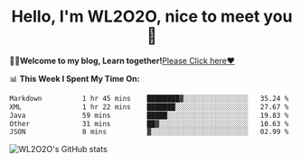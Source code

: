 <h1 align = "center">Hello, I'm WL2O2O, nice to meet you 👋</h1>

🧑‍💻**Welcome to my blog, Learn together!**[Please Click here❤️](https://wl2o2o.github.io)

📊 **This Week I Spent My Time On:**
<!--START_SECTION:waka-->

```txt
Markdown          1 hr 45 mins    ████████▓░░░░░░░░░░░░░░░░   35.24 %
XML               1 hr 22 mins    ███████░░░░░░░░░░░░░░░░░░   27.67 %
Java              59 mins         █████░░░░░░░░░░░░░░░░░░░░   19.83 %
Other             31 mins         ██▓░░░░░░░░░░░░░░░░░░░░░░   10.63 %
JSON              8 mins          ▓░░░░░░░░░░░░░░░░░░░░░░░░   02.99 %
```

<!--END_SECTION:waka-->

![WL2O2O's GitHub stats](https://github-readme-stats.vercel.app/api?username=wl2o2o&show_icons=true)


<!--
**WL2O2O/WL2O2O** is a ✨ _special_ ✨ repository because its `README.md` (this file) appears on your GitHub profile.

Here are some ideas to get you started:

- 🔭 I’m currently working on ...
- 🌱 I’m currently learning ...
- 👯 I’m looking to collaborate on ...
- 🤔 I’m looking for help with ...
- 💬 Ask me about ...
- 📫 How to reach me: ...
- 😄 Pronouns: ...
- ⚡ Fun fact: ...
-->
